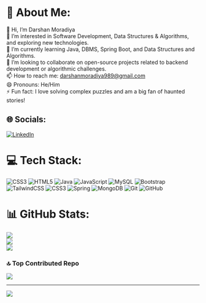 # 💫 About Me:
👋 Hi, I’m Darshan Moradiya <br>👀 I’m interested in Software Development, Data Structures & Algorithms, and exploring new technologies.<br>🌱 I’m currently learning Java, DBMS, Spring Boot, and Data Structures and Algorithms.<br>💞️ I’m looking to collaborate on open-source projects related to backend development or algorithmic challenges.<br>📫 How to reach me: darshanmoradiya989@gmail.com<br>😄 Pronouns: He/Him<br>⚡ Fun fact: I love solving complex puzzles and am a big fan of haunted stories!


## 🌐 Socials:
[![LinkedIn](https://img.shields.io/badge/LinkedIn-%230077B5.svg?logo=linkedin&logoColor=white)](https://linkedin.com/in/https://www.linkedin.com/in/darshan-moradiya-641472301/) 

# 💻 Tech Stack:
![CSS3](https://img.shields.io/badge/css3-%231572B6.svg?style=for-the-badge&logo=css3&logoColor=white) ![HTML5](https://img.shields.io/badge/html5-%23E34F26.svg?style=for-the-badge&logo=html5&logoColor=white) ![Java](https://img.shields.io/badge/java-%23ED8B00.svg?style=for-the-badge&logo=openjdk&logoColor=white) ![JavaScript](https://img.shields.io/badge/javascript-%23323330.svg?style=for-the-badge&logo=javascript&logoColor=%23F7DF1E) ![MySQL](https://img.shields.io/badge/mysql-4479A1.svg?style=for-the-badge&logo=mysql&logoColor=white) ![Bootstrap](https://img.shields.io/badge/bootstrap-%238511FA.svg?style=for-the-badge&logo=bootstrap&logoColor=white) ![TailwindCSS](https://img.shields.io/badge/tailwindcss-%2338B2AC.svg?style=for-the-badge&logo=tailwind-css&logoColor=white) ![CSS3](https://img.shields.io/badge/css3-%231572B6.svg?style=for-the-badge&logo=css3&logoColor=white) ![Spring](https://img.shields.io/badge/spring-%236DB33F.svg?style=for-the-badge&logo=spring&logoColor=white) ![MongoDB](https://img.shields.io/badge/MongoDB-%234ea94b.svg?style=for-the-badge&logo=mongodb&logoColor=white) ![Git](https://img.shields.io/badge/git-%23F05033.svg?style=for-the-badge&logo=git&logoColor=white) ![GitHub](https://img.shields.io/badge/github-%23121011.svg?style=for-the-badge&logo=github&logoColor=white)
# 📊 GitHub Stats:
![](https://github-readme-stats.vercel.app/api?username=darshanmoradiya989&theme=dark&hide_border=false&include_all_commits=false&count_private=false)<br/>
![](https://github-readme-streak-stats.herokuapp.com/?user=darshanmoradiya989&theme=dark&hide_border=false)<br/>
![](https://github-readme-stats.vercel.app/api/top-langs/?username=darshanmoradiya989&theme=dark&hide_border=false&include_all_commits=false&count_private=false&layout=compact)

### 🔝 Top Contributed Repo
![](https://github-contributor-stats.vercel.app/api?username=darshanmoradiya989&limit=5&theme=dark&combine_all_yearly_contributions=true)

---
[![](https://visitcount.itsvg.in/api?id=darshanmoradiya989&icon=0&color=0)](https://visitcount.itsvg.in)

<!-- Proudly created with GPRM ( https://gprm.itsvg.in ) -->
